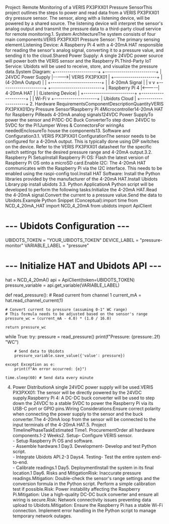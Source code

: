 Project: Remote Monitoring of a VERIS PX3PXX01 Pressure SensorThis project outlines the steps to power and read data from a VERIS PX3PXX01 dry pressure sensor. The sensor, along with a listening device, will be powered by a shared source. The listening device will interpret the sensor's analog output and transmit the pressure data to a third-party cloud service for remote monitoring.1. System ArchitectureThe system consists of four main components:VERIS PX3PXX01 Pressure Sensor: The primary sensing element.Listening Device: A Raspberry Pi 4 with a 4-20mA HAT responsible for reading the sensor's analog signal, converting it to a pressure value, and sending it to the cloud.Shared Power Supply: A single 24VDC power source will power both the VERIS sensor and the Raspberry Pi.Third-Party IoT Service: Ubidots will be used to receive, store, and visualize the pressure data.System Diagram:      +---------------------+      +-------------------------+
      | 24VDC Power Supply  |----->|   VERIS PX3PXX01        |
      +---------------------+      | (4-20mA Output)         |
               |                   +-------------------------+
               |                              | 4-20mA Signal
               |                              |
               v                              v
      +---------------------+      +-------------------------+
      |  Raspberry Pi 4     |<-----|   4-20mA HAT            |
      | (Listening Device)  |      +-------------------------+
      +---------------------+
               |
               | Wi-Fi
               v
      +---------------------+
      |   Ubidots Cloud     |
      +---------------------+
2. Hardware RequirementsComponentDescriptionQuantityVERIS PX3PXX01Dry Pressure Sensor1Raspberry Pi 4Microcontroller14-20mA HAT for Raspberry PiReads 4-20mA analog signals124VDC Power SupplyTo power the sensor and Pi1DC-DC Buck ConverterTo step down 24VDC to 5VDC for the Pi1Jumper Wires & ConnectorsFor wiringAs neededEnclosureTo house the components13. Software and Configuration3.1. VERIS PX3PXX01 ConfigurationThe sensor needs to be configured for a 4-20mA output. This is typically done using DIP switches on the device. Refer to the VERIS PX3PXX01 datasheet for the specific switch settings for the desired pressure range and 4-20mA output.3.2. Raspberry Pi SetupInstall Raspberry Pi OS: Flash the latest version of Raspberry Pi OS onto a microSD card.Enable I2C: The 4-20mA HAT communicates with the Raspberry Pi via the I2C interface. This needs to be enabled using the raspi-config tool.Install HAT Software: Install the Python libraries provided by the manufacturer of the 4-20mA HAT.Install Ubidots Library:pip install ubidots
3.3. Python ApplicationA Python script will be developed to perform the following tasks:Initialize the 4-20mA HAT.Read the 4-20mA signal.Convert the current to a pressure value.Send the data to Ubidots.Example Python Snippet (Conceptual):import time
from NCD_4_20mA_HAT import NCD_4_20mA
from ubidots import ApiClient

# --- Ubidots Configuration ---
UBIDOTS_TOKEN = "YOUR_UBIDOTS_TOKEN"
DEVICE_LABEL = "pressure-monitor"
VARIABLE_LABEL = "pressure"

# --- Initialize HAT and Ubidots API ---
hat = NCD_4_20mA()
api = ApiClient(token=UBIDOTS_TOKEN)
pressure_variable = api.get_variable(VARIABLE_LABEL)

def read_pressure():
    # Read current from channel 1
    current_mA = hat.read_channel_current(1)
    
    # Convert current to pressure (assuming 0-1" WC range)
    # This formula needs to be adjusted based on the sensor's range
    pressure_wc = (current_mA - 4.0) * (1.0 / 16.0) 
    
    return pressure_wc

while True:
    try:
        pressure = read_pressure()
        print(f"Pressure: {pressure:.2f} \"WC")
        
        # Send data to Ubidots
        pressure_variable.save_value({'value': pressure})
        
    except Exception as e:
        print(f"An error occurred: {e}")

    time.sleep(60) # Send data every minute
4. Power DistributionA single 24VDC power supply will be used.VERIS PX3PXX01: The sensor will be directly powered by the 24VDC supply.Raspberry Pi 4: A DC-DC buck converter will be used to step down the 24VDC to a stable 5VDC to power the Raspberry Pi via its USB-C port or GPIO pins.Wiring Considerations:Ensure correct polarity when connecting the power supply to the sensor and the buck converter.The 4-20mA loop from the sensor will be connected to the input terminals of the 4-20mA HAT.5. Project TimelinePhaseTaskEstimated Time1. ProcurementOrder all hardware components.1-2 Weeks2. Setup- Configure VERIS sensor. <br>- Setup Raspberry Pi OS and software. <br>- Assemble hardware.1 Day3. Development- Develop and test Python script. <br>- Integrate Ubidots API.2-3 Days4. Testing- Test the entire system end-to-end. <br>- Calibrate readings.1 Day5. DeploymentInstall the system in its final location.1 Day6. Risks and MitigationRisk: Inaccurate pressure readings.Mitigation: Double-check the sensor's range settings and the conversion formula in the Python script. Perform a simple calibration test if possible.Risk: Power instability affecting the Raspberry Pi.Mitigation: Use a high-quality DC-DC buck converter and ensure all wiring is secure.Risk: Network connectivity issues preventing data upload to Ubidots.Mitigation: Ensure the Raspberry Pi has a stable Wi-Fi connection. Implement error handling in the Python script to manage temporary network outages.